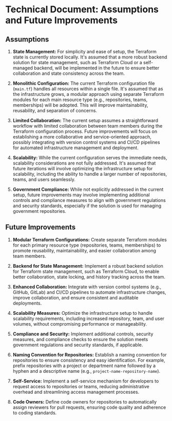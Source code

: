 # Technical Document: Assumptions and Future Improvements

## Assumptions

1. **State Management:** For simplicity and ease of setup, the Terraform state is currently stored locally. It's assumed that a more robust backend solution for state management, such as Terraform Cloud or a self-managed backend, will be implemented in the future to ensure better collaboration and state consistency across the team.

2. **Monolithic Configuration:** The current Terraform configuration file (`main.tf`) handles all resources within a single file. It's assumed that as the infrastructure grows, a modular approach using separate Terraform modules for each main resource type (e.g., repositories, teams, memberships) will be adopted. This will improve maintainability, reusability, and separation of concerns.

3. **Limited Collaboration:** The current setup assumes a straightforward workflow with limited collaboration between team members during the Terraform configuration process. Future improvements will focus on establishing a more collaborative and service-oriented approach, possibly integrating with version control systems and CI/CD pipelines for automated infrastructure management and deployment.

4. **Scalability:** While the current configuration serves the immediate needs, scalability considerations are not fully addressed. It's assumed that future iterations will involve optimizing the infrastructure setup for scalability, including the ability to handle a larger number of repositories, teams, and users seamlessly.

5. **Government Compliance:** While not explicitly addressed in the current setup, future improvements may involve implementing additional controls and compliance measures to align with government regulations and security standards, especially if the solution is used for managing government repositories.

## Future Improvements

1. **Modular Terraform Configurations:** Create separate Terraform modules for each primary resource type (repositories, teams, memberships) to promote reusability, maintainability, and easier collaboration among team members.

2. **Backend for State Management:** Implement a robust backend solution for Terraform state management, such as Terraform Cloud, to enable better collaboration, state locking, and history tracking across the team.

3. **Enhanced Collaboration:** Integrate with version control systems (e.g., GitHub, GitLab) and CI/CD pipelines to automate infrastructure changes, improve collaboration, and ensure consistent and auditable deployments.

4. **Scalability Measures:** Optimize the infrastructure setup to handle scalability requirements, including increased repository, team, and user volumes, without compromising performance or manageability.

5. **Compliance and Security:** Implement additional controls, security measures, and compliance checks to ensure the solution meets government regulations and security standards, if applicable.

6. **Naming Convention for Repositories:** Establish a naming convention for repositories to ensure consistency and easy identification. For example, prefix repositories with a project or department name followed by a hyphen and a descriptive name (e.g., `project-name-repository-name`).

7. **Self-Service:** Implement a self-service mechanism for developers to request access to repositories or teams, reducing administrative overhead and streamlining access management processes.

8. **Code Owners:** Define code owners for repositories to automatically assign reviewers for pull requests, ensuring code quality and adherence to coding standards.

